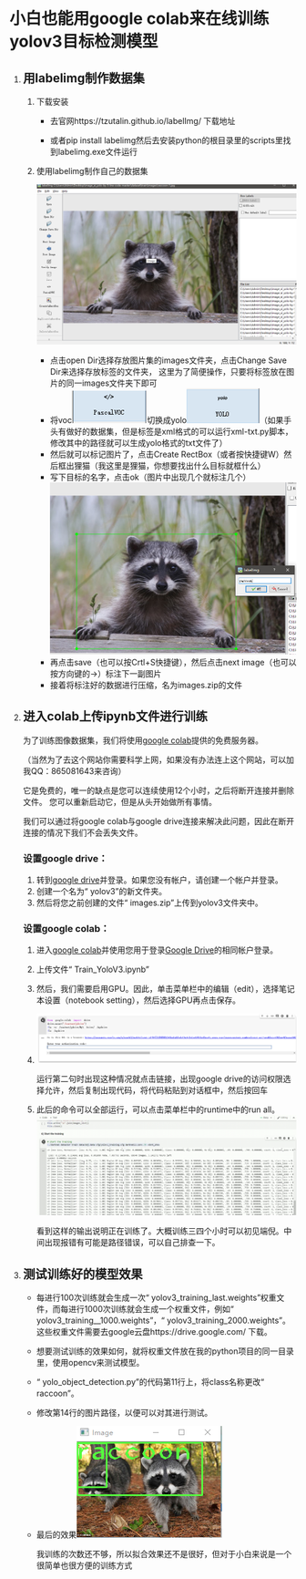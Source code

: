 # 小白也能用google colab来在线训练yolov3目标检测模型

1. ## 用labelimg制作数据集

   1. 下载安装 

      - 去官网https://tzutalin.github.io/labelImg/ 下载地址

      - 或者pip install labelimg然后去安装python的根目录里的scripts里找到labelimg.exe文件运行

   2. 使用labelimg制作自己的数据集

      ![](Readme.assets/1.png)

      - 点击open Dir选择存放图片集的images文件夹，点击Change Save Dir来选择存放标签的文件夹， 这里为了简便操作，只要将标签放在图片的同一images文件夹下即可
      - 将voc![](Readme.assets/2.png)切换成yolo![](Readme.assets/3.png)（如果手头有做好的数据集，但是标签是xml格式的可以运行xml-txt.py脚本，修改其中的路径就可以生成yolo格式的txt文件了）
      - 然后就可以标记图片了，点击Create RectBox（或者按快捷键W）然后框出狸猫（我这里是狸猫，你想要找出什么目标就框什么）
      - 写下目标的名字，点击ok（图片中出现几个就标注几个）![](Readme.assets/4.png)
      - 再点击save（也可以按Crtl+S快捷键），然后点击next image（也可以按方向键的→）标注下一副图片
      - 接着将标注好的数据进行压缩，名为images.zip的文件

2. ## 进入colab上传ipynb文件进行训练

   为了训练图像数据集，我们将使用[google colab](https://www.google.com/url?sa=t&rct=j&q=&esrc=s&source=web&cd=1&cad=rja&uact=8&ved=2ahUKEwjVtorb1MfoAhXFrHEKHXb_BFwQFjAAegQIBxAC&url=https%3A%2F%2Fcolab.research.google.com%2F&usg=AOvVaw3A5aPK2kLFzKOzb6sOckVw)提供的免费服务器。

   （当然为了去这个网站你需要科学上网，如果没有办法连上这个网站，可以加我QQ：865081643来咨询）

   它是免费的，唯一的缺点是您可以连续使用12个小时，之后将断开连接并删除文件。
   您可以重新启动它，但是从头开始做所有事情。

   我们可以通过将google colab与google drive连接来解决此问题，因此在断开连接的情况下我们不会丢失文件。

   ### 设置google drive：

   1. 转到[google drive](https://www.google.com/drive/)并登录。如果您没有帐户，请创建一个帐户并登录。
   2. 创建一个名为“ yolov3”的新文件夹。
   3. 然后将您之前创建的文件“ images.zip”上传到yolov3文件夹中。

   ### 设置google colab：

   1. 进入[google colab](https://colab.research.google.com/)并使用您用于登录[Google Drive](https://colab.research.google.com/)的相同帐户登录。

   2. 上传文件“ Train_YoloV3.ipynb” 

   3. 然后，我们需要启用GPU。因此，单击菜单栏中的编辑（edit），选择笔记本设置（notebook setting），然后选择GPU再点击保存。

   4. ![](Readme.assets/5.png)

      运行第二句时出现这种情况就点击链接，出现google drive的访问权限选择允许，然后复制出现代码，将代码粘贴到对话框中，然后按回车

   5. 此后的命令可以全部运行，可以点击菜单栏中的runtime中的run all。![](Readme.assets/6.png)

      看到这样的输出说明正在训练了。大概训练三四个小时可以初见端倪。中间出现报错有可能是路径错误，可以自己排查一下。

3. ## 测试训练好的模型效果

   - 每进行100次训练就会生成一次“ yolov3_training_last.weights”权重文件，而每进行1000次训练就会生成一个权重文件，例如“ yolov3_training__1000.weights”，“ yolov3_training_2000.weights”。这些权重文件需要去google云盘https://drive.google.com/ 下载。

   - 想要测试训练的效果如何，就将权重文件放在我的python项目的同一目录里，使用opencv来测试模型。

   - “ yolo_object_detection.py”的代码第11行上，将class名称更改“ raccoon”。

   - 修改第14行的图片路径，以便可以对其进行测试。

   - 最后的效果![](Readme.assets/7.png)

     我训练的次数还不够，所以拟合效果还不是很好，但对于小白来说是一个很简单也很方便的训练方式

   

